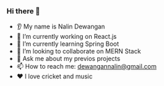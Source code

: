 ### Hi there 👋
* 👂 My name is Nalin Dewangan
* 🔭 I’m currently working on React.js
* 🌱 I’m currently learning Spring Boot
* 🤝 I’m looking to collaborate on MERN Stack
* 💬 Ask me about my previos projects
* 📫 How to reach me: dewangannalin@gmail.com
* ❤️ I love cricket and music
<!--
**nalin70/nalin70** is a ✨ _special_ ✨ repository because its `README.md` (this file) appears on your GitHub profile.

Here are some ideas to get you started:

- 🔭 I’m currently working on ...
- 🌱 I’m currently learning ...
- 👯 I’m looking to collaborate on ...
- 🤔 I’m looking for help with ...
- 💬 Ask me about ...
- 📫 How to reach me: ...
- 😄 Pronouns: ...
- ⚡ Fun fact: ...
-->

